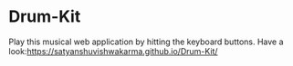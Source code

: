# Drum-Kit
Play this musical web application by hitting the keyboard buttons.
Have a look:https://satyanshuvishwakarma.github.io/Drum-Kit/
